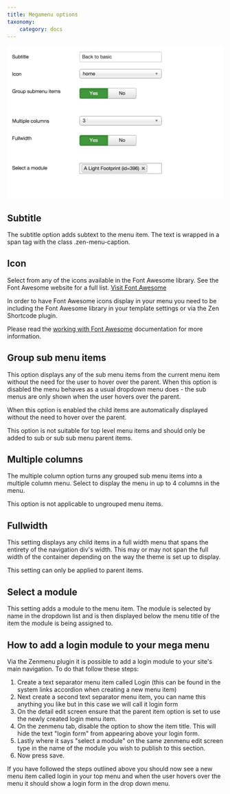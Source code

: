 ```yaml
---
title: Megamenu options
taxonomy:
    category: docs
---
```



![Publish Zen Menu](/images/documentation/menu/zenmenu-params.png)


## Subtitle
The subtitle option adds subtext to the menu item. 
The text is wrapped in a span tag with the class .zen-menu-caption.

## Icon
Select from any of the icons available in the Font Awesome library. See the Font Awesome website for a full list. <a href="http://fortawesome.github.io/Font-Awesome/">Visit Font Awesome</a>

In order to have Font Awesome icons display in your menu you need to be including the Font Awesome library in your template settings or via the Zen Shortcode plugin.

Please read the <a href="http://docs.joomlabamboo.com/zen-grid-framework-4/theme/working-with-font-awesome.html">working with Font Awesome</a> documentation for more information.

## Group sub menu items
This option displays any of the sub menu items from the current menu item without the need for the user to hover over the parent. When this option is disabled the menu behaves as a usual dropdown menu does - the sub menus are only shown when the user hovers over the parent.

When this option is enabled the child items are automatically displayed without the need to hover over the parent.

This option is not suitable for top level menu items and should only be added to sub or sub sub menu parent items.

## Multiple columns
The multiple column option turns any grouped sub menu items into a multiple column menu. Select to display the menu in up to 4 columns in the menu. 

This option is not applicable to ungrouped menu items.


## Fullwidth
This setting displays any child items in a full width menu that spans the entirety of the navigation div's width. This may or may not span the full width of the container depending on the way the theme is set up to display.

This setting can only be applied to parent items.

## Select a module
This setting adds a module to the menu item. The module is selected by name in the dropdown list and is then displayed below the menu title of the item the module is being assigned to.


How to add a login module to your mega menu
---

Via the Zenmenu plugin it is possible to add a login module to your site's main navigation. To do that follow these steps:

1. Create a text separator menu item called Login (this can be found in the system links accordion when creating a new menu item)
2. Next create a second text separator menu item, you can name this anything you like but in this case we will call it login form
3. On the detail edit screen ensure that the parent item option is set to use the newly created login menu item.
3. On the zenmenu tab, disable the option to show the item title. This will hide the text "login form" from appearing above your login form.
4. Lastly where it says "select a module" on the same zenmenu edit screen type in the name of the module you wish to publish to this section.
5. Now press save.

If you have followed the steps outlined above you should now see a new menu item called login in your top menu and when the user hovers over the menu it should show a login form in the drop down menu.